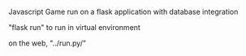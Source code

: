 Javascript Game run on a flask application with database integration 

"flask run" to run in virtual environment

on the web, "../run.py/"

